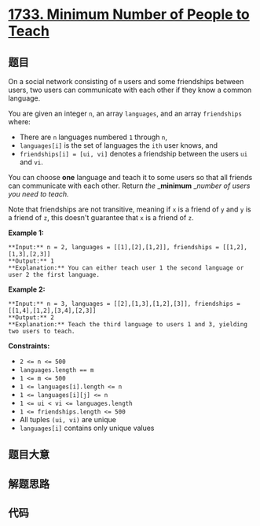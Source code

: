 # [1733. Minimum Number of People to Teach](https://leetcode.com/problems/minimum-number-of-people-to-teach)

## 题目

On a social network consisting of `m` users and some friendships between
users, two users can communicate with each other if they know a common
language.

You are given an integer `n`, an array `languages`, and an array `friendships`
where:

  * There are `n` languages numbered `1` through `n`,
  * `languages[i]` is the set of languages the `i​​​​​​th`​​​​ user knows, and
  * `friendships[i] = [u​​​​​​i​​​, v​​​​​​i]` denotes a friendship between the users `u​​​​​​​​​​​i`​​​​​ and `vi`.

You can choose **one** language and teach it to some users so that all friends
can communicate with each other. Return _the_ _**minimum** __number of users
you need to teach._

Note that friendships are not transitive, meaning if `x` is a friend of `y`
and `y` is a friend of `z`, this doesn't guarantee that `x` is a friend of
`z`.



**Example 1:**

    
    
    **Input:** n = 2, languages = [[1],[2],[1,2]], friendships = [[1,2],[1,3],[2,3]]
    **Output:** 1
    **Explanation:** You can either teach user 1 the second language or user 2 the first language.
    

**Example 2:**

    
    
    **Input:** n = 3, languages = [[2],[1,3],[1,2],[3]], friendships = [[1,4],[1,2],[3,4],[2,3]]
    **Output:** 2
    **Explanation:** Teach the third language to users 1 and 3, yielding two users to teach.
    



**Constraints:**

  * `2 <= n <= 500`
  * `languages.length == m`
  * `1 <= m <= 500`
  * `1 <= languages[i].length <= n`
  * `1 <= languages[i][j] <= n`
  * `1 <= u​​​​​​i < v​​​​​​i <= languages.length`
  * `1 <= friendships.length <= 500`
  * All tuples `(u​​​​​i, v​​​​​​i)` are unique
  * `languages[i]` contains only unique values


## 题目大意

## 解题思路

## 代码

```javascript

```
